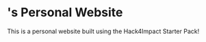 # <erlinzhao>'s Personal Website
This is a personal website built using the Hack4Impact Starter Pack!
<You can add any description you want here.>
